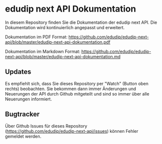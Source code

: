 # edudip next API Dokumentation

In diesem Repository finden Sie die Dokumentation der edudip next API. Die Dokumentation wird kontinuierlich angepasst und erweitert.

Dokumentation im PDF Format: 
https://github.com/edudip/edudip-next-api/blob/master/edudip-next-api-dokumentation.pdf

Dokumentation im Markdown Format:
https://github.com/edudip/edudip-next-api/blob/master/edudip-next-api-dokumentation.md

## Updates

Es empfiehlt sich, dass Sie dieses Repository per "Watch" (Button oben rechts) beobachten. Sie bekommen dann immer Änderungen und Neuerungen der API durch Github mitgeteilt und sind so immer über alle Neuerungen informiert.

## Bugtracker

Über Github Issues für dieses Repository (https://github.com/edudip/edudip-next-api/issues) können Fehler gemeldet werden.


